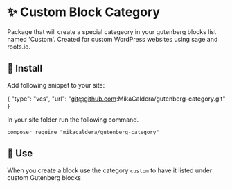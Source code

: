 # :sparkles: Custom Block Category

Package that will create a special categeory in your gutenberg blocks list named 'Custom'. Created for custom WordPress websites using sage and roots.io. 

## :electric_plug: Install
Add following snippet to your site:

  {
	"type": "vcs",
	"url": "git@github.com:MikaCaldera/gutenberg-category.git"
	}


In your site folder run the following command.

	composer require "mikacaldera/gutenberg-category"

## :triangular_ruler: Use

When you create a block use the category  `custom`  to have it listed under custom Gutenberg blocks
